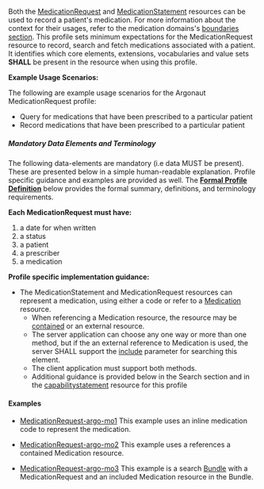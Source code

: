 Both the [MedicationRequest] and [MedicationStatement] resources can be used to record a patient's medication.   For more information about the context for their usages, refer to the medication domains's [boundaries section].  This profile sets minimum expectations for the MedicationRequest resource to record, search and fetch medications associated with a patient. It identifies which core elements, extensions, vocabularies and value sets **SHALL** be present in the resource when using this profile.

**Example Usage Scenarios:**

The following are example usage scenarios for the Argonaut MedicationRequest
profile:

-   Query for medications that have been prescribed to a particular
    patient
-   Record medications that have been prescribed to a particular
    patient

##### Mandatory Data Elements and Terminology


The following data-elements are mandatory (i.e data MUST be present). These are presented below in a simple human-readable explanation.  Profile specific guidance and examples are provided as well.  The [**Formal Profile Definition**](#profile) below provides the  formal summary, definitions, and  terminology requirements.  

**Each MedicationRequest must have:**

1.  a date for when written
1.  a status
1.  a patient
1.  a prescriber
1.  a medication


**Profile specific implementation guidance:**

*  The MedicationStatement and MedicationRequest resources can represent a medication, using either a code or refer to a [Medication] resource.
    *  When referencing a Medication resource,  the resource may be [contained] or an external resource.
    *  The server application can choose any one way or more than one method,  but if the an external reference to Medication is used, the server SHALL support the [include] parameter for searching this element.
    *  The client application must support both methods.  
    *  Additional guidance is provided below in the Search section and in the [capabilitystatement](capstmnts.html) resource for this profile

#### Examples

- [MedicationRequest-argo-mo1](MedicationRequest-argo-mo1.html) This example uses an inline medication code to represent  the medication.
- [MedicationRequest-argo-mo2](MedicationRequest-argo-mo2.html) This example uses a references a contained Medication resource.
- [MedicationRequest-argo-mo3](Bundle-argo-mo3.html) This example is a search [Bundle] with a MedicationRequest and an included Medication resource in the Bundle.

  [Medication Clinical Drug (RxNorm)]: ValueSet-medication-codes.html
  [MedicationRequestStatus]: http://hl7.org/fhir/us/daf/ValueSet-medication-order-status.html
[MedicationStatementStatus]: http://hl7.org/fhir/us/daf/ValueSet-medication-statement-status.html
[MedicationStatement]:http://hl7.org/fhir/medicationstatement.html
 [MedicationRequest]: http://hl7.org/fhir/medicationrequest.html
 [Medication]:http://hl7.org/fhir/medication.html
 [boundaries section]: http://hl7.org/fhir/medicationrequest.html#bnr
 [Bundle]: http://hl7.org/fhir/bundle.html
 [include]: http://build.fhir.org/search.html#include
 [contained]: http://build.fhir.org/references.html#contained

